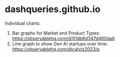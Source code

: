 # dashqueries.github.io

Individual charts: 
1. Bar graphs for Market and Product Types: https://observablehq.com/d/01db6d347d460da6
2. Line graph to show Gen AI startups over time: https://observablehq.com/@calviz2023/a
